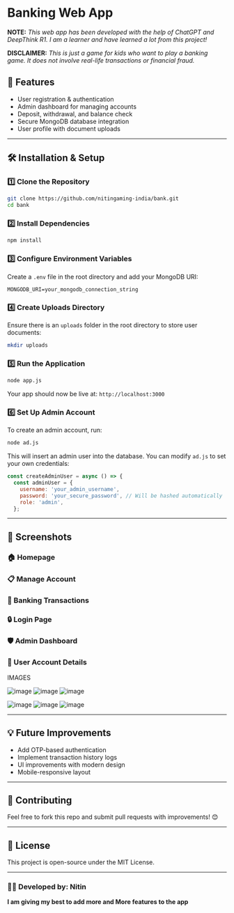 # Banking Web App

**NOTE:** *This web app has been developed with the help of ChatGPT and DeepThink R1. I am a learner and have learned a lot from this project!*

**DISCLAIMER:** *This is just a game for kids who want to play a banking game. It does not involve real-life transactions or financial fraud.*

## 🚀 Features

- User registration & authentication
- Admin dashboard for managing accounts
- Deposit, withdrawal, and balance check
- Secure MongoDB database integration
- User profile with document uploads

---

## 🛠 Installation & Setup

### 1️⃣ Clone the Repository

```bash
git clone https://github.com/nitingaming-india/bank.git
cd bank
```

### 2️⃣ Install Dependencies

```bash
npm install
```

### 3️⃣ Configure Environment Variables

Create a `.env` file in the root directory and add your MongoDB URI:

```env
MONGODB_URI=your_mongodb_connection_string
```

### 4️⃣ Create Uploads Directory

Ensure there is an `uploads` folder in the root directory to store user documents:

```bash
mkdir uploads
```

### 5️⃣ Run the Application

```bash
node app.js
```

Your app should now be live at: `http://localhost:3000`

### 6️⃣ Set Up Admin Account

To create an admin account, run:

```bash
node ad.js
```

This will insert an admin user into the database. You can modify `ad.js` to set your own credentials:

```js
const createAdminUser = async () => {
  const adminUser = {
    username: 'your_admin_username',
    password: 'your_secure_password', // Will be hashed automatically
    role: 'admin',
  };
```

---

## 📸 Screenshots

### 🏠 Homepage



### 📋 Manage Account



### 🏦 Banking Transactions



### 🔒 Login Page



### 🛡 Admin Dashboard



### 📝 User Account Details


IMAGES

![image](https://github.com/user-attachments/assets/8affa43f-c5c7-4a50-9e93-e173fd6f4c90)
![image](https://github.com/user-attachments/assets/4fe1e5cc-c61d-4125-8474-c393c68833bc)
![image](https://github.com/user-attachments/assets/ead710bf-2271-4e33-8c93-a19f49c9b3e6)

![image](https://github.com/user-attachments/assets/538207f7-ce06-4f8a-b7d8-224f96aeaf0c)
![image](https://github.com/user-attachments/assets/58a618d3-f931-4374-969e-20990915426c)
![image](https://github.com/user-attachments/assets/2c8a08e4-6e62-4890-872f-9b756a54b7af)


---

## 💡 Future Improvements

- Add OTP-based authentication
- Implement transaction history logs
- UI improvements with modern design
- Mobile-responsive layout

---

## 🎯 Contributing

Feel free to fork this repo and submit pull requests with improvements! 😊

---

## 📜 License

This project is open-source under the MIT License.

---

### 👨‍💻 Developed by: **Nitin**



**I am giving my best to add more and More features to the app**








